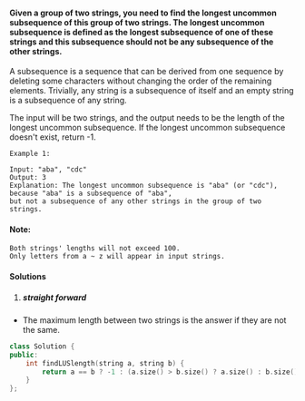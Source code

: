#### Given a group of two strings, you need to find the longest uncommon subsequence of this group of two strings. The longest uncommon subsequence is defined as the longest subsequence of one of these strings and this subsequence should not be any subsequence of the other strings.

A subsequence is a sequence that can be derived from one sequence by deleting some characters without changing the order of the remaining elements. Trivially, any string is a subsequence of itself and an empty string is a subsequence of any string.

The input will be two strings, and the output needs to be the length of the longest uncommon subsequence. If the longest uncommon subsequence doesn't exist, return -1.

```
Example 1:

Input: "aba", "cdc"
Output: 3
Explanation: The longest uncommon subsequence is "aba" (or "cdc"), 
because "aba" is a subsequence of "aba", 
but not a subsequence of any other strings in the group of two strings. 
```

#### Note:

    Both strings' lengths will not exceed 100.
    Only letters from a ~ z will appear in input strings. 


#### Solutions

1. ##### straight forward

- The maximum length between two strings is the answer if they are not the same.

```cpp
class Solution {
public:
    int findLUSlength(string a, string b) {
        return a == b ? -1 : (a.size() > b.size() ? a.size() : b.size());
    }
};
```